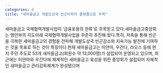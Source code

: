 ```yaml
---
categories: d
title: "새마을금고 개발도상국 빈곤타파의 플랫폼으로 주목"
---
```

새마을금고 국제협력개발사업이 ‘금융포용의 한류’로 주목받고 있다.새마을금고중앙회는 행안부의 지도아래 국제협력개발사업을 꾸준히 추진해 왔다.특히, 저축을 통해 빈곤을 극복한 새마을금고의 경험을 전파해 개발도상국 빈곤감소와 지속가능 발전에 기여하는 것을 목표로 하는 것이 특징이다.현재 새마을금고는 미얀마, 우간다, 라오스 등에 현지 주민 주도로 53개 새마을금고(회원수 약 13,000명)가 설립되어 운영되고 있으며, 최근에는 미얀마와 우간다에 체계적인 새마을금고 육성을 위한 중앙회가 설립되어 자체적인 새마을금고 관리감독체계가 완성됐으며